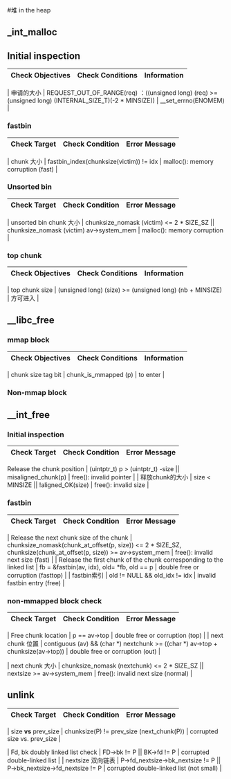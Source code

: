 #堆 in the heap


## _int_malloc



## Initial inspection


| Check Objectives | Check Conditions | Information |
| :---: | :--------------------------------------: | :-----------------: |

| 申请的大小 | REQUEST_OUT_OF_RANGE(req) ：((unsigned long) (req) >= (unsigned long) (INTERNAL_SIZE_T)(-2 * MINSIZE)) | __set_errno(ENOMEM) |



### fastbin



| Check Target | Check Condition | Error Message |
| -------- | :-------------------------------------: | :--------------------------------: |

| chunk 大小 | fastbin_index(chunksize(victim)) != idx | malloc(): memory corruption (fast) |



### Unsorted bin



| Check Target | Check Condition | Error Message |
| :-------------------: | :--------------------------------------: | :-------------------------: |

| unsorted bin chunk 大小 | chunksize_nomask (victim) <= 2 * SIZE_SZ \|\| chunksize_nomask (victim)  av->system_mem | malloc(): memory corruption |







### top chunk



| Check Objectives | Check Conditions | Information |
| :------------: | :--------------------------------------: | :--: |

| top chunk size | (unsigned long) (size) >= (unsigned long) (nb + MINSIZE) | 方可进入 |







## __libc_free



### mmap block


| Check Objectives | Check Conditions | Information |
| :------------: | :------------------: | :--: |

| chunk size tag bit | chunk_is_mmapped (p) | to enter |


### Non-mmap block


## __int_free



### Initial inspection


| Check Target | Check Condition | Error Message |
| :--------: | :--------------------------------------: | :---------------------: |

Release the chunk position | (uintptr_t) p &gt; (uintptr_t) -size \|\| misaligned_chunk(p) | free(): invalid pointer |
| 释放chunk的大小 |  size < MINSIZE \|\| !aligned_OK(size)   |  free(): invalid size   |



### fastbin



| Check Target | Check Condition | Error Message |
| :-------------------: | :--------------------------------------: | :---------------------------------: |

| Release the next chunk size of the chunk | chunksize_nomask(chunk_at_offset(p, size)) &lt;= 2 * SIZE_SZ, chunksize(chunk_at_offset(p, size)) &gt;= av-&gt;system_mem | free(): invalid next size (fast) |
| Release the first chunk of the chunk corresponding to the linked list | fb = &amp;fastbin(av, idx), old= *fb, old == p | double free or corruption (fasttop) |
|       fastbin索引       |      old != NULL && old_idx != idx       |    invalid fastbin entry (free)     |



### non-mmapped block check


| Check Target | Check Condition | Error Message |
| :-----------: | :--------------------------------------: | :--------------------------------: |

| Free chunk location | p == av-&gt;top | double free or corruption (top) |
| next chunk 位置 | contiguous (av) && (char *) nextchunk  >= ((char *) av->top + chunksize(av->top)) |  double free or corruption (out)   |

| next chunk 大小 | chunksize_nomask (nextchunk) <= 2 * SIZE_SZ \|\|  nextsize >= av->system_mem | free(): invalid next size (normal) |



## unlink



| Check Target | Check Condition | Error Message |
| :-------------------: | :--------------------------------------: | :--------------------------------------: |

| size **vs** prev_size | chunksize(P) != prev_size (next_chunk(P)) |       corrupted size vs. prev_size       |

| Fd, bk doubly linked list check | FD-&gt;bk != P \|\| BK-&gt;fd != P | corrupted double-linked list |
|     nextsize 双向链表     | P->fd_nextsize->bk_nextsize != P \|\| P->bk_nextsize->fd_nextsize != P | corrupted double-linked list (not small) |


